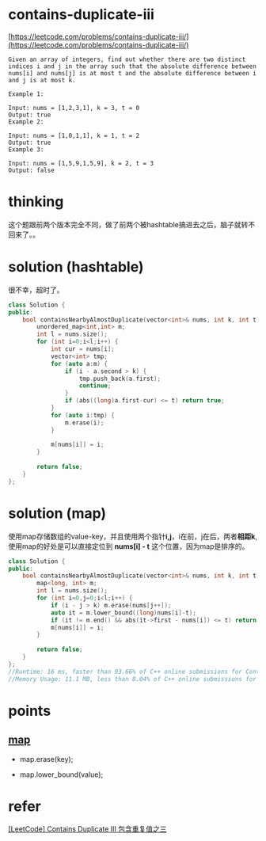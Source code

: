 # contains-duplicate-iii

[https://leetcode.com/problems/contains-duplicate-iii/](https://leetcode.com/problems/contains-duplicate-iii/)

```
Given an array of integers, find out whether there are two distinct indices i and j in the array such that the absolute difference between nums[i] and nums[j] is at most t and the absolute difference between i and j is at most k.

Example 1:

Input: nums = [1,2,3,1], k = 3, t = 0
Output: true
Example 2:

Input: nums = [1,0,1,1], k = 1, t = 2
Output: true
Example 3:

Input: nums = [1,5,9,1,5,9], k = 2, t = 3
Output: false
```

# thinking

这个题跟前两个版本完全不同，做了前两个被hashtable搞进去之后，脑子就转不回来了。。

# solution (hashtable)

很不幸，超时了。

```c++
class Solution {
public:
    bool containsNearbyAlmostDuplicate(vector<int>& nums, int k, int t) {
        unordered_map<int,int> m;
        int l = nums.size();
        for (int i=0;i<l;i++) {
            int cur = nums[i];
            vector<int> tmp;
            for (auto a:m) {
                if (i - a.second > k) {
                    tmp.push_back(a.first);
                    continue;
                }
                if (abs((long)a.first-cur) <= t) return true;
            }
            for (auto i:tmp) {
                m.erase(i);
            }
            
            m[nums[i]] = i;
        }
        
        return false;
    }
};
```

# solution (map) 

使用map存储数组的value-key，并且使用两个指针**i,j**，i在前，j在后，两者**相距k**,
使用map的好处是可以直接定位到 **nums[i] - t** 这个位置，因为map是排序的。

```c++
class Solution {
public:
    bool containsNearbyAlmostDuplicate(vector<int>& nums, int k, int t) {
        map<long, int> m;
        int l = nums.size();
        for (int i=0,j=0;i<l;i++) {
            if (i - j > k) m.erase(nums[j++]);
            auto it = m.lower_bound((long)nums[i]-t);
            if (it != m.end() && abs(it->first - nums[i]) <= t) return true;
            m[nums[i]] = i;
        }
        
        return false;
    }
};
//Runtime: 16 ms, faster than 93.66% of C++ online submissions for Contains Duplicate III.
//Memory Usage: 11.1 MB, less than 8.04% of C++ online submissions for Contains Duplicate III.
```

# points

## [map](http://www.cplusplus.com/reference/map/map/) 

- map.erase(key);

- map.lower_bound(value);

# refer

[[LeetCode] Contains Duplicate III 包含重复值之三](https://www.cnblogs.com/grandyang/p/4545261.html)